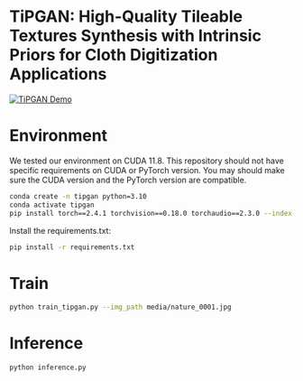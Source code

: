 # TiPGAN: High-Quality Tileable Textures Synthesis with Intrinsic Priors for Cloth Digitization Applications
[![TiPGAN Demo](https://github.com/user-attachments/assets/66a173c9-a8ad-4cf6-8762-b744e186eded)](https://youtu.be/x)

# Environment

We tested our environment on CUDA 11.8. This repository should not have specific requirements on CUDA or PyTorch version. You may should make sure the CUDA version and the PyTorch version are compatible.

```bash
conda create -n tipgan python=3.10
conda activate tipgan
pip install torch==2.4.1 torchvision==0.18.0 torchaudio==2.3.0 --index-url https://download.pytorch.org/whl/cu118
```

Install the requirements.txt:

```bash
pip install -r requirements.txt
```

# Train
```bash
python train_tipgan.py --img_path media/nature_0001.jpg
```

# Inference
```bash
python inference.py
```
